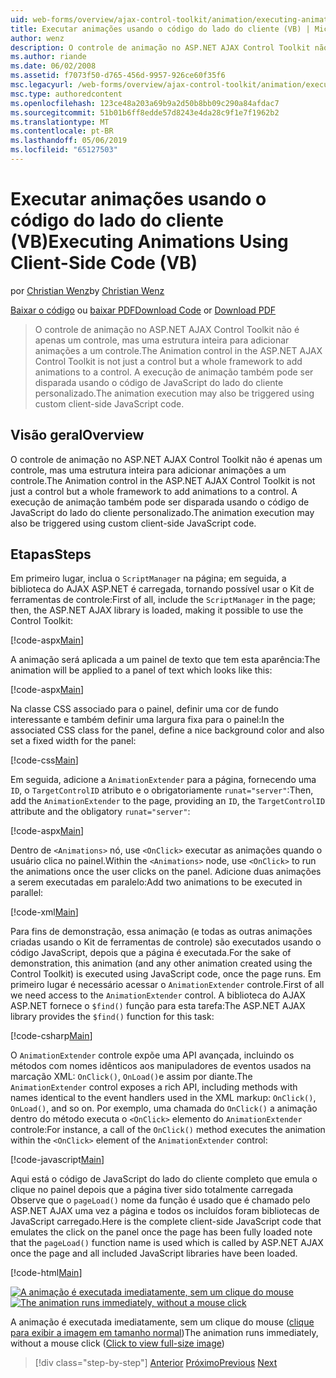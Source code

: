 ```yaml
---
uid: web-forms/overview/ajax-control-toolkit/animation/executing-animations-using-client-side-code-vb
title: Executar animações usando o código do lado do cliente (VB) | Microsoft Docs
author: wenz
description: O controle de animação no ASP.NET AJAX Control Toolkit não é apenas um controle, mas uma estrutura inteira para adicionar animações a um controle. A execução de animação...
ms.author: riande
ms.date: 06/02/2008
ms.assetid: f7073f50-d765-456d-9957-926ce60f35f6
msc.legacyurl: /web-forms/overview/ajax-control-toolkit/animation/executing-animations-using-client-side-code-vb
msc.type: authoredcontent
ms.openlocfilehash: 123ce48a203a69b9a2d50b8bb09c290a84afdac7
ms.sourcegitcommit: 51b01b6ff8edde57d8243e4da28c9f1e7f1962b2
ms.translationtype: MT
ms.contentlocale: pt-BR
ms.lasthandoff: 05/06/2019
ms.locfileid: "65127503"
---
```

# <a name="executing-animations-using-client-side-code-vb"></a><span data-ttu-id="cd4c7-104">Executar animações usando o código do lado do cliente (VB)</span><span class="sxs-lookup"><span data-stu-id="cd4c7-104">Executing Animations Using Client-Side Code (VB)</span></span>

<span data-ttu-id="cd4c7-105">por [Christian Wenz](https://github.com/wenz)</span><span class="sxs-lookup"><span data-stu-id="cd4c7-105">by [Christian Wenz](https://github.com/wenz)</span></span>

<span data-ttu-id="cd4c7-106">[Baixar o código](http://download.microsoft.com/download/f/9/a/f9a26acd-8df4-4484-8a18-199e4598f411/Animation10.vb.zip) ou [baixar PDF](http://download.microsoft.com/download/6/7/1/6718d452-ff89-4d3f-a90e-c74ec2d636a3/animation10VB.pdf)</span><span class="sxs-lookup"><span data-stu-id="cd4c7-106">[Download Code](http://download.microsoft.com/download/f/9/a/f9a26acd-8df4-4484-8a18-199e4598f411/Animation10.vb.zip) or [Download PDF](http://download.microsoft.com/download/6/7/1/6718d452-ff89-4d3f-a90e-c74ec2d636a3/animation10VB.pdf)</span></span>

> <span data-ttu-id="cd4c7-107">O controle de animação no ASP.NET AJAX Control Toolkit não é apenas um controle, mas uma estrutura inteira para adicionar animações a um controle.</span><span class="sxs-lookup"><span data-stu-id="cd4c7-107">The Animation control in the ASP.NET AJAX Control Toolkit is not just a control but a whole framework to add animations to a control.</span></span> <span data-ttu-id="cd4c7-108">A execução de animação também pode ser disparada usando o código de JavaScript do lado do cliente personalizado.</span><span class="sxs-lookup"><span data-stu-id="cd4c7-108">The animation execution may also be triggered using custom client-side JavaScript code.</span></span>

## <a name="overview"></a><span data-ttu-id="cd4c7-109">Visão geral</span><span class="sxs-lookup"><span data-stu-id="cd4c7-109">Overview</span></span>

<span data-ttu-id="cd4c7-110">O controle de animação no ASP.NET AJAX Control Toolkit não é apenas um controle, mas uma estrutura inteira para adicionar animações a um controle.</span><span class="sxs-lookup"><span data-stu-id="cd4c7-110">The Animation control in the ASP.NET AJAX Control Toolkit is not just a control but a whole framework to add animations to a control.</span></span> <span data-ttu-id="cd4c7-111">A execução de animação também pode ser disparada usando o código de JavaScript do lado do cliente personalizado.</span><span class="sxs-lookup"><span data-stu-id="cd4c7-111">The animation execution may also be triggered using custom client-side JavaScript code.</span></span>

## <a name="steps"></a><span data-ttu-id="cd4c7-112">Etapas</span><span class="sxs-lookup"><span data-stu-id="cd4c7-112">Steps</span></span>

<span data-ttu-id="cd4c7-113">Em primeiro lugar, inclua o `ScriptManager` na página; em seguida, a biblioteca do AJAX ASP.NET é carregada, tornando possível usar o Kit de ferramentas de controle:</span><span class="sxs-lookup"><span data-stu-id="cd4c7-113">First of all, include the `ScriptManager` in the page; then, the ASP.NET AJAX library is loaded, making it possible to use the Control Toolkit:</span></span>

[!code-aspx[Main](executing-animations-using-client-side-code-vb/samples/sample1.aspx)]

<span data-ttu-id="cd4c7-114">A animação será aplicada a um painel de texto que tem esta aparência:</span><span class="sxs-lookup"><span data-stu-id="cd4c7-114">The animation will be applied to a panel of text which looks like this:</span></span>

[!code-aspx[Main](executing-animations-using-client-side-code-vb/samples/sample2.aspx)]

<span data-ttu-id="cd4c7-115">Na classe CSS associado para o painel, definir uma cor de fundo interessante e também definir uma largura fixa para o painel:</span><span class="sxs-lookup"><span data-stu-id="cd4c7-115">In the associated CSS class for the panel, define a nice background color and also set a fixed width for the panel:</span></span>

[!code-css[Main](executing-animations-using-client-side-code-vb/samples/sample3.css)]

<span data-ttu-id="cd4c7-116">Em seguida, adicione a `AnimationExtender` para a página, fornecendo uma `ID`, o `TargetControlID` atributo e o obrigatoriamente `runat="server"`:</span><span class="sxs-lookup"><span data-stu-id="cd4c7-116">Then, add the `AnimationExtender` to the page, providing an `ID`, the `TargetControlID` attribute and the obligatory `runat="server"`:</span></span>

[!code-aspx[Main](executing-animations-using-client-side-code-vb/samples/sample4.aspx)]

<span data-ttu-id="cd4c7-117">Dentro de `<Animations>` nó, use `<OnClick>` executar as animações quando o usuário clica no painel.</span><span class="sxs-lookup"><span data-stu-id="cd4c7-117">Within the `<Animations>` node, use `<OnClick>` to run the animations once the user clicks on the panel.</span></span> <span data-ttu-id="cd4c7-118">Adicione duas animações a serem executadas em paralelo:</span><span class="sxs-lookup"><span data-stu-id="cd4c7-118">Add two animations to be executed in parallel:</span></span>

[!code-xml[Main](executing-animations-using-client-side-code-vb/samples/sample5.xml)]

<span data-ttu-id="cd4c7-119">Para fins de demonstração, essa animação (e todas as outras animações criadas usando o Kit de ferramentas de controle) são executados usando o código JavaScript, depois que a página é executada.</span><span class="sxs-lookup"><span data-stu-id="cd4c7-119">For the sake of demonstration, this animation (and any other animation created using the Control Toolkit) is executed using JavaScript code, once the page runs.</span></span> <span data-ttu-id="cd4c7-120">Em primeiro lugar é necessário acessar o `AnimationExtender` controle.</span><span class="sxs-lookup"><span data-stu-id="cd4c7-120">First of all we need access to the `AnimationExtender` control.</span></span> <span data-ttu-id="cd4c7-121">A biblioteca do AJAX ASP.NET fornece o `$find()` função para esta tarefa:</span><span class="sxs-lookup"><span data-stu-id="cd4c7-121">The ASP.NET AJAX library provides the `$find()` function for this task:</span></span>

[!code-csharp[Main](executing-animations-using-client-side-code-vb/samples/sample6.cs)]

<span data-ttu-id="cd4c7-122">O `AnimationExtender` controle expõe uma API avançada, incluindo os métodos com nomes idênticos aos manipuladores de eventos usados na marcação XML: `OnClick()`, `OnLoad()`e assim por diante.</span><span class="sxs-lookup"><span data-stu-id="cd4c7-122">The `AnimationExtender` control exposes a rich API, including methods with names identical to the event handlers used in the XML markup: `OnClick()`, `OnLoad()`, and so on.</span></span> <span data-ttu-id="cd4c7-123">Por exemplo, uma chamada do `OnClick()` a animação dentro do método executa o `<OnClick>` elemento do `AnimationExtender` controle:</span><span class="sxs-lookup"><span data-stu-id="cd4c7-123">For instance, a call of the `OnClick()` method executes the animation within the `<OnClick>` element of the `AnimationExtender` control:</span></span>

[!code-javascript[Main](executing-animations-using-client-side-code-vb/samples/sample7.js)]

<span data-ttu-id="cd4c7-124">Aqui está o código de JavaScript do lado do cliente completo que emula o clique no painel depois que a página tiver sido totalmente carregada Observe que o `pageLoad()` nome da função é usado que é chamado pelo ASP.NET AJAX uma vez a página e todos os incluídos foram bibliotecas de JavaScript carregado.</span><span class="sxs-lookup"><span data-stu-id="cd4c7-124">Here is the complete client-side JavaScript code that emulates the click on the panel once the page has been fully loaded note that the `pageLoad()` function name is used which is called by ASP.NET AJAX once the page and all included JavaScript libraries have been loaded.</span></span>

[!code-html[Main](executing-animations-using-client-side-code-vb/samples/sample8.html)]

<span data-ttu-id="cd4c7-125">[![A animação é executada imediatamente, sem um clique do mouse](executing-animations-using-client-side-code-vb/_static/image2.png)](executing-animations-using-client-side-code-vb/_static/image1.png)</span><span class="sxs-lookup"><span data-stu-id="cd4c7-125">[![The animation runs immediately, without a mouse click](executing-animations-using-client-side-code-vb/_static/image2.png)](executing-animations-using-client-side-code-vb/_static/image1.png)</span></span>

<span data-ttu-id="cd4c7-126">A animação é executada imediatamente, sem um clique do mouse ([clique para exibir a imagem em tamanho normal](executing-animations-using-client-side-code-vb/_static/image3.png))</span><span class="sxs-lookup"><span data-stu-id="cd4c7-126">The animation runs immediately, without a mouse click ([Click to view full-size image](executing-animations-using-client-side-code-vb/_static/image3.png))</span></span>

> [!div class="step-by-step"]
> <span data-ttu-id="cd4c7-127">[Anterior](modifying-animations-from-the-server-side-vb.md)
> [Próximo](changing-an-animation-using-client-side-code-vb.md)</span><span class="sxs-lookup"><span data-stu-id="cd4c7-127">[Previous](modifying-animations-from-the-server-side-vb.md)
[Next](changing-an-animation-using-client-side-code-vb.md)</span></span>

